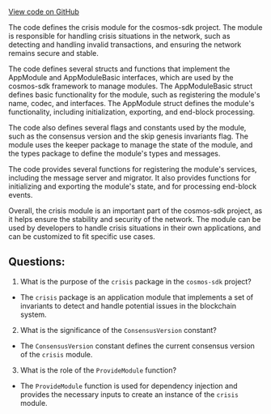 [View code on GitHub](https://github.com/cosmos/cosmos-sdk/blob/main/x/crisis/module.go)

The code defines the crisis module for the cosmos-sdk project. The module is responsible for handling crisis situations in the network, such as detecting and handling invalid transactions, and ensuring the network remains secure and stable. 

The code defines several structs and functions that implement the AppModule and AppModuleBasic interfaces, which are used by the cosmos-sdk framework to manage modules. The AppModuleBasic struct defines basic functionality for the module, such as registering the module's name, codec, and interfaces. The AppModule struct defines the module's functionality, including initialization, exporting, and end-block processing. 

The code also defines several flags and constants used by the module, such as the consensus version and the skip genesis invariants flag. The module uses the keeper package to manage the state of the module, and the types package to define the module's types and messages. 

The code provides several functions for registering the module's services, including the message server and migrator. It also provides functions for initializing and exporting the module's state, and for processing end-block events. 

Overall, the crisis module is an important part of the cosmos-sdk project, as it helps ensure the stability and security of the network. The module can be used by developers to handle crisis situations in their own applications, and can be customized to fit specific use cases.
## Questions: 
 1. What is the purpose of the `crisis` package in the `cosmos-sdk` project?
- The `crisis` package is an application module that implements a set of invariants to detect and handle potential issues in the blockchain system.

2. What is the significance of the `ConsensusVersion` constant?
- The `ConsensusVersion` constant defines the current consensus version of the `crisis` module.

3. What is the role of the `ProvideModule` function?
- The `ProvideModule` function is used for dependency injection and provides the necessary inputs to create an instance of the `crisis` module.
